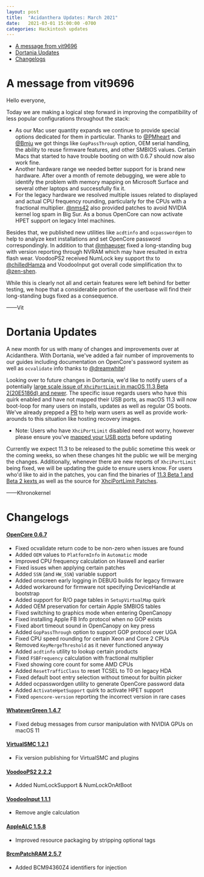 ```yaml
---
layout: post
title:  "Acidanthera Updates: March 2021"
date:   2021-03-01 15:00:00 -0700
categories: Hackintosh updates
---
```


* [A message from vit9696](#a-message-from-vit9696)
* [Dortania Updates](#dortania-updates)
* [Changelogs](#changelogs)

# A message from vit9696

Hello everyone,

Today we are making a logical step forward in improving the compatibility of less popular configurations throughout the stack:

* As our Mac user quantity expands we continue to provide special options dedicated for them in particular. Thanks to [@PMheart](https://github.com/PMheart) and [@Bmju](https://github.com/) we got things like `GopPassThrough` option, OEM serial handling, the ability to reuse firmware features, and other SMBIOS values. Certain Macs that started to have trouble booting on with 0.6.7 should now also work fine.
* Another hardware range we needed better support for is brand new hardware. After over a month of remote debugging, we were able to identify the problem with memory mapping on Microsoft Surface and several other laptops and successfully fix it.
* For the legacy hardware we resolved multiple issues related to displayed and actual CPU frequency rounding, particularly for the CPUs with a fractional multiplier. [@nms42](https://github.com/nms42) also provided patches to avoid NVIDIA kernel log spam in Big Sur. As a bonus OpenCore can now activate HPET support on legacy Intel machines.

Besides that, we published new utilities like `acdtinfo` and `ocpasswordgen` to help to analyze kext installations and set OpenCore password correspondingly. In addition to that [@mhaeuser](https://github.com/mhaeuser) fixed a long-standing bug with version reporting through NVRAM which may have resulted in extra flash wear. VoodooPS2 received NumLock key support thx to [@chilledHamza](https://github.com/chilledHamza) and VoodooInput got overall code simplification thx to [@zen-shen](https://github.com/zen-shen).

While this is clearly not all and certain features were left behind for better testing, we hope that a considerable portion of the userbase will find their long-standing bugs fixed as a consequence.

——Vit

# Dortania Updates

A new month for us with many of changes and improvements over at Acidanthera. With Dortania, we've added a fair number of improvements to our guides including documentation on OpenCore's password system as well as `ocvalidate` info thanks to [@dreamwhite](https://github.com/dreamwhite)!

Looking over to future changes in Dortania, we'd like to notify users of a potentially [large scale issue of `XhciPortLimit` in macOS 11.3 Beta 2(20E5186d) and newer](https://github.com/acidanthera/bugtracker/issues/1514). The specific issue regards users who have this quirk enabled and have not mapped their USB ports, as macOS 11.3 will now boot-loop for many users on installs, updates as well as regular OS boots. We've already prepped a [PR](https://github.com/dortania/OpenCore-Install-Guide/pull/238/files) to help warn users as well as provide work-arounds to this situation like hosting recovery images.

* Note: Users who have `XhciPortLimit` disabled need not worry, however please ensure you've [mapped your USB ports](https://dortania.github.io/OpenCore-Post-Install/usb/) before updating

Currently we expect 11.3 to be released to the public sometime this week or the coming weeks, so when these changes hit the public we will be merging the changes. Additionally, whenever there are new reports of `XhciPortLimit` being fixed, we will be updating the guide to ensure users know. For users who'd like to aid in the patches, you can find the binaries of [11.3 Beta 1 and Beta 2 kexts ](https://github.com/acidanthera/bugtracker/issues/1514) as well as the source for [XhciPortLimit Patches](https://github.com/acidanthera/OpenCorePkg/blob/cbd2fa3ad306c123f2acaed5d2277bacfd48917b/Library/OcAppleKernelLib/CommonPatches.c#L527-L740).

——Khronokernel

# Changelogs

#### [OpenCore 0.6.7](https://github.com/acidanthera/OpenCorePkg/releases)

- Fixed ocvalidate return code to be non-zero when issues are found
- Added `OEM` values to `PlatformInfo` in `Automatic` mode
- Improved CPU frequency calculation on Haswell and earlier
- Fixed issues when applying certain patches
- Added `SSN` (and `HW_SSN`) variable support
- Added onscreen early logging in DEBUG builds for legacy firmware
- Added workaround for firmware not specifying DeviceHandle at bootstrap
- Added support for R/O page tables in `SetupVirtualMap` quirk
- Added OEM preservation for certain Apple SMBIOS tables
- Fixed switching to graphics mode when entering OpenCanopy
- Fixed installing Apple FB Info protocol when no GOP exists
- Fixed abort timeout sound in OpenCanopy on key press
- Added `GopPassThrough` option to support GOP protocol over UGA
- Fixed CPU speed rounding for certain Xeon and Core 2 CPUs
- Removed `KeyMergeThreshold` as it never functioned anyway
- Added `acdtinfo` utility to lookup certain products
- Fixed `FSBFrequency` calculation with fractional multiplier
- Fixed showing core count for some AMD CPUs
- Added `ResetTrafficClass` to reset TCSEL to T0 on legacy HDA
- Fixed default boot entry selection without timeout for builtin picker
- Added ocpasswordgen utility to generate OpenCore password data
- Added `ActivateHpetSupport` quirk to activate HPET support
- Fixed `opencore-version` reporting the incorrect version in rare cases

#### [WhateverGreen 1.4.7](https://github.com/acidanthera/WhateverGreen/releases)

- Fixed debug messages from cursor manipulation with NVIDIA GPUs on macOS 11

#### [VirtualSMC 1.2.1](https://github.com/acidanthera/VirtualSMC/releases)

- Fix version publishing for VirtualSMC and plugins

#### [VoodooPS2 2.2.2](https://github.com/acidanthera/VoodooPS2/releases)

- Added NumLockSupport & NumLockOnAtBoot

#### [VoodooInput 1.1.1](https://github.com/acidanthera/VoodooInput/releases)

- Remove angle calculation

#### [AppleALC 1.5.8](https://github.com/acidanthera/AppleALC/releases)

- Improved resource packaging by stripping optional tags

#### [BrcmPatchRAM 2.5.7](https://github.com/acidanthera/BrcmPatchRAM/releases)

- Added BCM94360Z4 identifiers for injection
